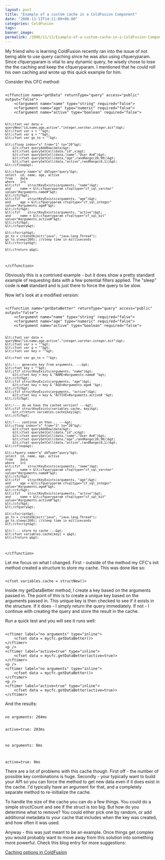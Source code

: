 ```yaml
---
layout: post
title: "Example of a custom cache in a ColdFusion Component"
date: "2006-11-13T14:11:00+06:00"
categories: ColdFusion 
tags: 
banner_image: 
permalink: /2006/11/13/Example-of-a-custom-cache-in-a-ColdFusion-Component
---
```


My friend who is learning ColdFusion recently ran into the issue of not being able to use query caching since he was also using cfqueryparam. Since cfqueryparam is vital to any dynamic query, he wisely chose to lose the the caching and keep the cfqueryparam. I mentioned that he could roll his own caching and wrote up this quick example for him.
<!--more-->
Consider this CFC method:

<code>
&lt;cffunction name="getData" returnType="query" access="public" output="false"&gt;
	&lt;cfargument name="name" type="string" required="false"&gt;
	&lt;cfargument name="age" type="numeric" required="false"&gt;
	&lt;cfargument name="active" type="boolean" required="false"&gt;
	
	&lt;cfset var data = queryNew("id,name,age,active","integer,varchar,integer,bit")&gt;
	&lt;cfset var x = ""&gt;
	&lt;cfset var q = ""&gt;
	&lt;cfset var go_to = ""&gt;
	
	&lt;cfloop index="x" from="1" to="20"&gt;
		&lt;cfset queryAddRow(data)&gt;
		&lt;cfset querySetCell(data,"id",x)&gt;
		&lt;cfset querySetCell(data,"name","User #x#")&gt;
		&lt;cfset querySetCell(data,"age",randRange(20,90))&gt;
		&lt;cfset querySetCell(data,"active",randRange(0,1))&gt;
	&lt;/cfloop&gt;
	
	&lt;cfquery name="q" dbType="query"&gt;
	select	id, name, age, active
	from	data
	where	1=1
	&lt;cfif	structKeyExists(arguments, "name")&gt;
	and		name = &lt;cfqueryparam cfsqltype="cf_sql_varchar" value="#arguments.name#"&gt;
	&lt;/cfif&gt;
	&lt;cfif	structKeyExists(arguments, "age")&gt;
	and		age = &lt;cfqueryparam cfsqltype="cf_sql_integer" value="#arguments.age#"&gt;
	&lt;/cfif&gt;
	&lt;cfif	structKeyExists(arguments, "active")&gt;
	and		name = &lt;cfqueryparam cfsqltype="cf_sql_bit" value="#arguments.active#"&gt;
	&lt;/cfif&gt;
	&lt;/cfquery&gt;
	
	&lt;cfscript&gt;
	go_to = createObject("java", "java.lang.Thread");
	go_to.sleep(200); //sleep time in milliseconds
	&lt;/cfscript&gt;
	
	&lt;cfreturn q&gt;

&lt;/cffunction&gt;
</code>

Obviously this is a contrived example - but it does show a pretty standard example of requesting data with a few potential filters applied. The "sleep" code is <b>not</b> standard and is just there to force the query to be slow.

Now let's look at a modified version:

<code>
&lt;cffunction name="getDataBetter" returnType="query" access="public" output="false"&gt;
	&lt;cfargument name="name" type="string" required="false"&gt;
	&lt;cfargument name="age" type="numeric" required="false"&gt;
	&lt;cfargument name="active" type="boolean" required="false"&gt;
	
	&lt;cfset var data = queryNew("id,name,age,active","integer,varchar,integer,bit")&gt;
	&lt;cfset var x = ""&gt;
	&lt;cfset var q = ""&gt;
	&lt;cfset var key = ""&gt;
	
	&lt;cfset var go_to = ""&gt;
	
	&lt;!--- generate key from arguments. ---&gt;
	&lt;cfset key = ""&gt;
	&lt;cfif structKeyExists(arguments, "name")&gt;
		&lt;cfset key = key & "NAME=#arguments.name# "&gt;
	&lt;/cfif&gt;
	&lt;cfif structKeyExists(arguments, "age")&gt;
		&lt;cfset key = key & "AGE=#arguments.age# "&gt;
	&lt;/cfif&gt;
	&lt;cfif structKeyExists(arguments, "active")&gt;
		&lt;cfset key = key & "ACTIVE=#arguments.active# "&gt;
	&lt;/cfif&gt;
	
	&lt;!--- do we have the cached version? ---&gt;
	&lt;cfif structKeyExists(variables.cache, key)&gt;
		&lt;cfreturn variables.cache[key]&gt;
	&lt;/cfif&gt;

	&lt;!--- continue on then... ---&gt;	
	&lt;cfloop index="x" from="1" to="20"&gt;
		&lt;cfset queryAddRow(data)&gt;
		&lt;cfset querySetCell(data,"id",x)&gt;
		&lt;cfset querySetCell(data,"name","User #x#")&gt;
		&lt;cfset querySetCell(data,"age",randRange(20,90))&gt;
		&lt;cfset querySetCell(data,"active",randRange(0,1))&gt;
	&lt;/cfloop&gt;
	
	&lt;cfquery name="q" dbType="query"&gt;
	select	id, name, age, active
	from	data
	where	1=1
	&lt;cfif	structKeyExists(arguments, "name")&gt;
	and		name = &lt;cfqueryparam cfsqltype="cf_sql_varchar" value="#arguments.name#"&gt;
	&lt;/cfif&gt;
	&lt;cfif	structKeyExists(arguments, "age")&gt;
	and		age = &lt;cfqueryparam cfsqltype="cf_sql_integer" value="#arguments.age#"&gt;
	&lt;/cfif&gt;
	&lt;cfif	structKeyExists(arguments, "active")&gt;
	and		name = &lt;cfqueryparam cfsqltype="cf_sql_bit" value="#arguments.active#"&gt;
	&lt;/cfif&gt;
	&lt;/cfquery&gt;
	
	&lt;cfscript&gt;
	go_to = createObject("java", "java.lang.Thread");
	go_to.sleep(200); //sleep time in milliseconds
	&lt;/cfscript&gt;
	
	&lt;!--- store to cache ---&gt;
	&lt;cfset variables.cache[key] = q&gt;
	&lt;cfreturn q&gt;

&lt;/cffunction&gt;
</code>

Let me focus on what I changed. First - outside of the method my CFC's init method created a structure to store my cache. This was done like so:

<code>
&lt;cfset variables.cache = structNew()&gt;
</code>

Inside my getDataBetter method, I create a key based on the arguments passed in. The point of this is to create a unique key based on the arguments passed in. This unique key is then checked to see if it exists in the structure. If it does - I simply return the query immediately. If not - I continue with creating the query and store the result in the cache.

Run a quick test and you will see it runs well:

<code>
&lt;cftimer label="no arguments" type="inline"&gt;
	&lt;cfset data = mycfc.getDataBetter()&gt;
&lt;/cftimer&gt;
&lt;p /&gt;
&lt;cftimer label="active=true" type="inline"&gt;
	&lt;cfset data = mycfc.getDataBetter(active=true)&gt;
&lt;/cftimer&gt;
&lt;p /&gt;
&lt;cftimer label="no arguments" type="inline"&gt;
	&lt;cfset data = mycfc.getDataBetter()&gt;
&lt;/cftimer&gt;
&lt;p /&gt;
&lt;cftimer label="active=true" type="inline"&gt;
	&lt;cfset data = mycfc.getDataBetter(active=true)&gt;
&lt;/cftimer&gt;
</code>

And the results:

<code>
no arguments: 204ms

active=true: 203ms

no arguments: 0ms

active=true: 0ms 
</code>

There are a lot of problems with this cache though. First off - the number of possible key combinations is huge. Secondly - your typically want to build your API so you can force the method to get new data even if it does exist in the cache. I'd typically have an argument for that, and a completely separate method to re-initialize the cache. 

To handle the size of the cache you can do a few things. You could do a simple structCount and see if the struct is too big. But how do you determine what to remove? You could either pick one by random, or add additional metadata to your cache that includes when the key was created, and how often it was used. 

Anyway - this was just meant to be an example. Once things get complex you would probably want to move away from this solution into something more powerful. Check this blog entry for more suggestions:

<a href="http://ray.camdenfamily.com/index.cfm/2006/7/19/Caching-options-in-ColdFusion">Caching options in ColdFusion</a>